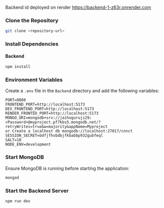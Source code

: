 Backend id deployed on render https://backend-1-z63r.onrender.com


### Clone the Repository
```sh
git clone <repository-url>
```

### Install Dependencies


#### Backend
```sh
npm install
```

### Environment Variables
Create a `.env` file in the `Backend` directory and add the following variables:
```
PORT=8080
FRONTEND_PORT=http://localhost:5173
DEV_FRONTEND_PORT=http://localhost:5173
RENDER_FRONTED_PORT=http://localhost:5173
MONGO_URI=mongodb+srv://jaihoguruji29:<Password>@myproject.pf7kbs5.mongodb.net/?retryWrites=true&w=majority&appName=Myproject
or Create a localhost db mongodb://localhost:27017/cnnct
SESSION_SECRET=bdfjfhvbdbjfkbabbp932gubfeql
SALT=10
NODE_ENV=development
```

### Start MongoDB
Ensure MongoDB is running before starting the application:
```sh
mongod
```

### Start the Backend Server
```sh
npm run dev
```
